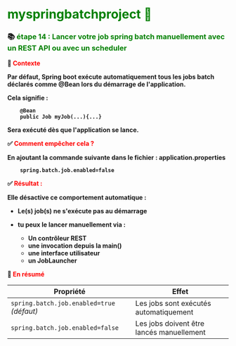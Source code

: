 # <font color=green> myspringbatchproject 🎯 </font>

<b>

### 📚 <font color=green> étape 14 : Lancer votre job spring batch manuellement avec un REST API ou avec un scheduler  </font>

🧠 <font color=red> Contexte </font> 

Par défaut, Spring boot exécute automatiquement tous les jobs batch déclarés comme @Bean lors du démarrage de l'application.

Cela signifie : 

        @Bean 
        public Job myJob(...){...}

Sera exécuté dès que l'application se lance.

✅ <font color=red> Comment empêcher cela ?</font>

En ajoutant la commande suivante dans le fichier : application.properties 

        spring.batch.job.enabled=false

✅ <font color=red>Résultat : </font>

Elle désactive ce comportement automatique :

- Le(s) job(s) ne s'exécute pas au démarrage 
- tu peux le lancer manuellement via :

  * Un contrôleur REST 
  * une invocation depuis la main()
  * une interface utilisateur 
  * un JobLauncher

🧾 <font color=red> En résumé </font>

| Propriété                                  | Effet                                     |
|--------------------------------------------|-------------------------------------------|
| `spring.batch.job.enabled=true` *(défaut)* | Les jobs sont exécutés automatiquement    |
| `spring.batch.job.enabled=false`           | Les jobs doivent être lancés manuellement |


